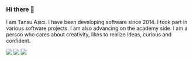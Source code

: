 ### Hi there 👋

I am Tansu Aşıcı. I have been developing software since 2014. I took part in various software projects. I am also advancing on the academy side. I am a person who cares about creativity, likes to realize ideas, curious and confident.
<p>
  <a target="_blank" href="https://twitter.com/tansuasici"><img src="https://img.shields.io/badge/twitter-1DA1F2.svg?style=for-the-badge&logo=twitter&logoColor=white"/></a>
  <a target="_blank" href="https://instagram.com/tansuasici"><img src="https://img.shields.io/badge/instagram-E4405F.svg?style=for-the-badge&logo=instagram&logoColor=white"/></a>
  <a target="_blank" href="https://linkedin.com/in/tansuasici"><img src="https://img.shields.io/badge/linkedin-0077B5.svg?style=for-the-badge&logo=linkedin&logoColor=white"/></a>
</p>



